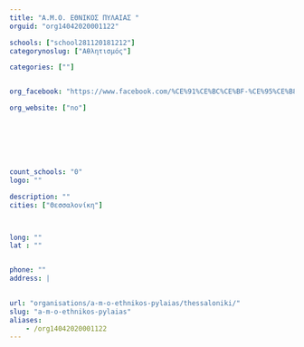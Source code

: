 ```yaml
---
title: "Α.Μ.Ο. ΕΘΝΙΚΟΣ ΠΥΛΑΙΑΣ "
orguid: "org14042020001122"

schools: ["school281120181212"]
categorynoslug: ["Αθλητισμός"]

categories: [""]


org_facebook: "https://www.facebook.com/%CE%91%CE%BC%CE%BF-%CE%95%CE%B8%CE%BD%CE%B9%CE%BA%CE%BF%CF%82-%CE%A0%CF%85%CE%BB%CE%B1%CE%B9%CE%B1%CF%82-2119645261633150/"

org_website: ["no"]







count_schools: "0"
logo: ""

description: ""
cities: ["Θεσσαλονίκη"]



long: ""
lat : ""


phone: ""
address: |
    

url: "organisations/a-m-o-ethnikos-pylaias/thessaloniki/"
slug: "a-m-o-ethnikos-pylaias"
aliases:
    - /org14042020001122
---
```



